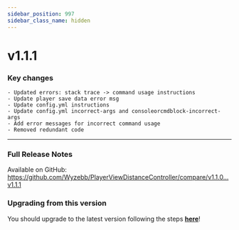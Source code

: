 ```yaml
---
sidebar_position: 997
sidebar_class_name: hidden
---
```


# v1.1.1

### Key changes

```
- Updated errors: stack trace -> command usage instructions
- Update player save data error msg
- Update config.yml instructions
- Update config.yml incorrect-args and consoleorcmdblock-incorrect-args
- Add error messages for incorrect command usage
- Removed redundant code
```

---

### Full Release Notes
Available on GitHub: https://github.com/Wyzebb/PlayerViewDistanceController/compare/v1.1.0...v1.1.1

### Upgrading from this version
You should upgrade to the latest version following the steps **[here](../pvdc/migrating/1.1.1-.md)**!